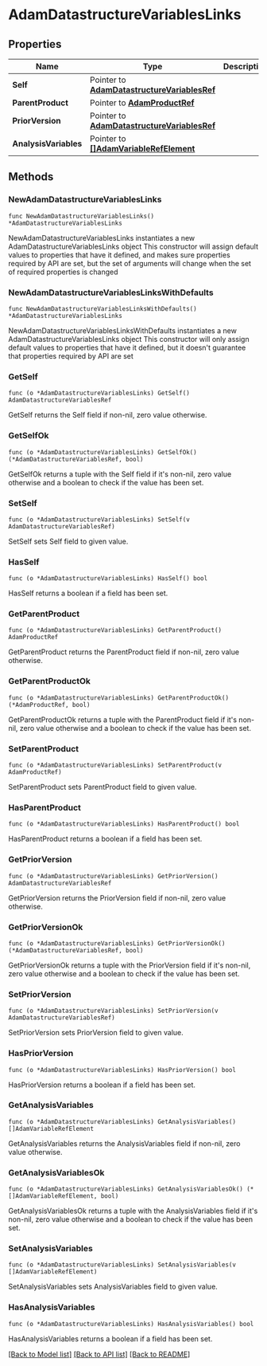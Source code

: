 # AdamDatastructureVariablesLinks

## Properties

Name | Type | Description | Notes
------------ | ------------- | ------------- | -------------
**Self** | Pointer to [**AdamDatastructureVariablesRef**](AdamDatastructureVariablesRef.md) |  | [optional] 
**ParentProduct** | Pointer to [**AdamProductRef**](AdamProductRef.md) |  | [optional] 
**PriorVersion** | Pointer to [**AdamDatastructureVariablesRef**](AdamDatastructureVariablesRef.md) |  | [optional] 
**AnalysisVariables** | Pointer to [**[]AdamVariableRefElement**](AdamVariableRefElement.md) |  | [optional] 

## Methods

### NewAdamDatastructureVariablesLinks

`func NewAdamDatastructureVariablesLinks() *AdamDatastructureVariablesLinks`

NewAdamDatastructureVariablesLinks instantiates a new AdamDatastructureVariablesLinks object
This constructor will assign default values to properties that have it defined,
and makes sure properties required by API are set, but the set of arguments
will change when the set of required properties is changed

### NewAdamDatastructureVariablesLinksWithDefaults

`func NewAdamDatastructureVariablesLinksWithDefaults() *AdamDatastructureVariablesLinks`

NewAdamDatastructureVariablesLinksWithDefaults instantiates a new AdamDatastructureVariablesLinks object
This constructor will only assign default values to properties that have it defined,
but it doesn't guarantee that properties required by API are set

### GetSelf

`func (o *AdamDatastructureVariablesLinks) GetSelf() AdamDatastructureVariablesRef`

GetSelf returns the Self field if non-nil, zero value otherwise.

### GetSelfOk

`func (o *AdamDatastructureVariablesLinks) GetSelfOk() (*AdamDatastructureVariablesRef, bool)`

GetSelfOk returns a tuple with the Self field if it's non-nil, zero value otherwise
and a boolean to check if the value has been set.

### SetSelf

`func (o *AdamDatastructureVariablesLinks) SetSelf(v AdamDatastructureVariablesRef)`

SetSelf sets Self field to given value.

### HasSelf

`func (o *AdamDatastructureVariablesLinks) HasSelf() bool`

HasSelf returns a boolean if a field has been set.

### GetParentProduct

`func (o *AdamDatastructureVariablesLinks) GetParentProduct() AdamProductRef`

GetParentProduct returns the ParentProduct field if non-nil, zero value otherwise.

### GetParentProductOk

`func (o *AdamDatastructureVariablesLinks) GetParentProductOk() (*AdamProductRef, bool)`

GetParentProductOk returns a tuple with the ParentProduct field if it's non-nil, zero value otherwise
and a boolean to check if the value has been set.

### SetParentProduct

`func (o *AdamDatastructureVariablesLinks) SetParentProduct(v AdamProductRef)`

SetParentProduct sets ParentProduct field to given value.

### HasParentProduct

`func (o *AdamDatastructureVariablesLinks) HasParentProduct() bool`

HasParentProduct returns a boolean if a field has been set.

### GetPriorVersion

`func (o *AdamDatastructureVariablesLinks) GetPriorVersion() AdamDatastructureVariablesRef`

GetPriorVersion returns the PriorVersion field if non-nil, zero value otherwise.

### GetPriorVersionOk

`func (o *AdamDatastructureVariablesLinks) GetPriorVersionOk() (*AdamDatastructureVariablesRef, bool)`

GetPriorVersionOk returns a tuple with the PriorVersion field if it's non-nil, zero value otherwise
and a boolean to check if the value has been set.

### SetPriorVersion

`func (o *AdamDatastructureVariablesLinks) SetPriorVersion(v AdamDatastructureVariablesRef)`

SetPriorVersion sets PriorVersion field to given value.

### HasPriorVersion

`func (o *AdamDatastructureVariablesLinks) HasPriorVersion() bool`

HasPriorVersion returns a boolean if a field has been set.

### GetAnalysisVariables

`func (o *AdamDatastructureVariablesLinks) GetAnalysisVariables() []AdamVariableRefElement`

GetAnalysisVariables returns the AnalysisVariables field if non-nil, zero value otherwise.

### GetAnalysisVariablesOk

`func (o *AdamDatastructureVariablesLinks) GetAnalysisVariablesOk() (*[]AdamVariableRefElement, bool)`

GetAnalysisVariablesOk returns a tuple with the AnalysisVariables field if it's non-nil, zero value otherwise
and a boolean to check if the value has been set.

### SetAnalysisVariables

`func (o *AdamDatastructureVariablesLinks) SetAnalysisVariables(v []AdamVariableRefElement)`

SetAnalysisVariables sets AnalysisVariables field to given value.

### HasAnalysisVariables

`func (o *AdamDatastructureVariablesLinks) HasAnalysisVariables() bool`

HasAnalysisVariables returns a boolean if a field has been set.


[[Back to Model list]](../README.md#documentation-for-models) [[Back to API list]](../README.md#documentation-for-api-endpoints) [[Back to README]](../README.md)


